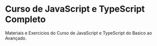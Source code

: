 # Curso de JavaScript e TypeScript Completo
 Materiais e Exercicios do Curso de JavaScript e TypeScript do Basico ao Avançado.
